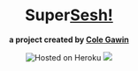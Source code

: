 <div align='center'>

# Super[Sesh!](https://en.wiktionary.org/wiki/sesh#:~:text=A%20session)

**a project created by [Cole Gawin](https://github.com/chroline)**

<img alt="Hosted on Heroku" src='https://img.shields.io/badge/hosted%20on-heroku-purple?logo=heroku&style=for-the-badge'>

<a href='https://supersesh.herokuapp.com'>

<img src='https://img.shields.io/badge/CHECK IT OUT-blue?style=for-the-badge'>

</a>

</div>
